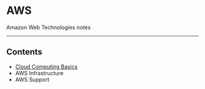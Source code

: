 # AWS

Amazon Web Technologies notes
- - - -

## Contents

* [Cloud Computing Basics](https://github.com/Sam-Ballantyne/DevNotes/blob/main/AWS/CloudComputingBasics.md)
* AWS Infrastructure
* AWS Support
